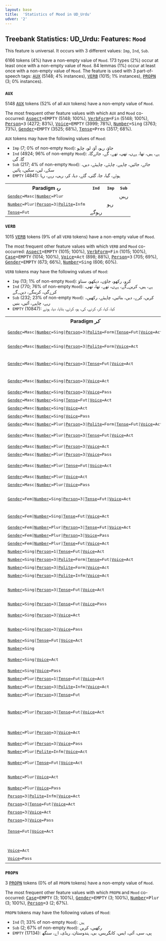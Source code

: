 ```yaml
---
layout: base
title:  'Statistics of Mood in UD_Urdu'
udver: '2'
---
```


## Treebank Statistics: UD_Urdu: Features: `Mood`

This feature is universal.
It occurs with 3 different values: `Imp`, `Ind`, `Sub`.

6166 tokens (4%) have a non-empty value of `Mood`.
173 types (2%) occur at least once with a non-empty value of `Mood`.
84 lemmas (1%) occur at least once with a non-empty value of `Mood`.
The feature is used with 3 part-of-speech tags: <tt><a href="ur-pos-AUX.html">AUX</a></tt> (5148; 4% instances), <tt><a href="ur-pos-VERB.html">VERB</a></tt> (1015; 1% instances), <tt><a href="ur-pos-PROPN.html">PROPN</a></tt> (3; 0% instances).

### `AUX`

5148 <tt><a href="ur-pos-AUX.html">AUX</a></tt> tokens (52% of all `AUX` tokens) have a non-empty value of `Mood`.

The most frequent other feature values with which `AUX` and `Mood` co-occurred: <tt><a href="ur-feat-Aspect.html">Aspect</a></tt><tt>=EMPTY</tt> (5148; 100%), <tt><a href="ur-feat-VerbForm.html">VerbForm</a></tt><tt>=Fin</tt> (5148; 100%), <tt><a href="ur-feat-Person.html">Person</a></tt><tt>=3</tt> (4272; 83%), <tt><a href="ur-feat-Voice.html">Voice</a></tt><tt>=EMPTY</tt> (3999; 78%), <tt><a href="ur-feat-Number.html">Number</a></tt><tt>=Sing</tt> (3763; 73%), <tt><a href="ur-feat-Gender.html">Gender</a></tt><tt>=EMPTY</tt> (3525; 68%), <tt><a href="ur-feat-Tense.html">Tense</a></tt><tt>=Pres</tt> (3517; 68%).

`AUX` tokens may have the following values of `Mood`:

* `Imp` (7; 0% of non-empty `Mood`): جاؤ، رہو، آؤ، لو، چاہو
* `Ind` (4924; 96% of non-empty `Mood`): ہے، ہیں، تھا، ہےں، تھی، تھے، گے، جائےگا، گا، گی
* `Sub` (217; 4% of non-empty `Mood`): جائے، جائیں، چاہیے، چاہئے، چاہیئے، دیں، سکے، لیں، سکیں، پائیں
* `EMPTY` (4841): ہوئے، گیا، جا، گئی، گئے، دیا، کر، رہی، رہے، رہا

<table>
  <tr><th>Paradigm <i>رہ</i></th><th><tt>Ind</tt></th><th><tt>Imp</tt></th><th><tt>Sub</tt></th></tr>
  <tr><td><tt><tt><a href="ur-feat-Gender.html">Gender</a></tt><tt>=Masc</tt>|<tt><a href="ur-feat-Number.html">Number</a></tt><tt>=Plur</tt></tt></td><td></td><td></td><td>رہیں</td></tr>
  <tr><td><tt><tt><a href="ur-feat-Number.html">Number</a></tt><tt>=Plur</tt>|<tt><a href="ur-feat-Person.html">Person</a></tt><tt>=3</tt>|<tt><a href="ur-feat-Polite.html">Polite</a></tt><tt>=Infm</tt></tt></td><td></td><td>رہو</td><td></td></tr>
  <tr><td><tt><tt><a href="ur-feat-Tense.html">Tense</a></tt><tt>=Fut</tt></tt></td><td>رہوگے</td><td></td><td></td></tr>
</table>

### `VERB`

1015 <tt><a href="ur-pos-VERB.html">VERB</a></tt> tokens (9% of all `VERB` tokens) have a non-empty value of `Mood`.

The most frequent other feature values with which `VERB` and `Mood` co-occurred: <tt><a href="ur-feat-Aspect.html">Aspect</a></tt><tt>=EMPTY</tt> (1015; 100%), <tt><a href="ur-feat-VerbForm.html">VerbForm</a></tt><tt>=Fin</tt> (1015; 100%), <tt><a href="ur-feat-Case.html">Case</a></tt><tt>=EMPTY</tt> (1014; 100%), <tt><a href="ur-feat-Voice.html">Voice</a></tt><tt>=Act</tt> (898; 88%), <tt><a href="ur-feat-Person.html">Person</a></tt><tt>=3</tt> (705; 69%), <tt><a href="ur-feat-Gender.html">Gender</a></tt><tt>=EMPTY</tt> (673; 66%), <tt><a href="ur-feat-Number.html">Number</a></tt><tt>=Sing</tt> (606; 60%).

`VERB` tokens may have the following values of `Mood`:

* `Imp` (13; 1% of non-empty `Mood`): کرو، رکھو، جاؤں، دیکھو، سناؤ
* `Ind` (770; 76% of non-empty `Mood`): ہے، ہیں، کریں_گے، ہےں، تھے، تھا، تھی، کرےگی، کریںگے، دیں_گے
* `Sub` (232; 23% of non-empty `Mood`): کریں، کرے، دیں، بنائیں، چاہیئے، رکھیں، رہے، چاہیے، آئیں، بنیں
* `EMPTY` (10847): کیا، کہا، کر، کرنے، کی، ہو، کرتے، بتایا، دیا، ہونے

<table>
  <tr><th>Paradigm <i>کر</i></th><th><tt>Ind</tt></th><th><tt>Imp</tt></th><th><tt>Sub</tt></th></tr>
  <tr><td><tt><tt><a href="ur-feat-Gender.html">Gender</a></tt><tt>=Masc</tt>|<tt><a href="ur-feat-Number.html">Number</a></tt><tt>=Sing</tt>|<tt><a href="ur-feat-Person.html">Person</a></tt><tt>=3</tt>|<tt><a href="ur-feat-Polite.html">Polite</a></tt><tt>=Form</tt>|<tt><a href="ur-feat-Tense.html">Tense</a></tt><tt>=Fut</tt>|<tt><a href="ur-feat-Voice.html">Voice</a></tt><tt>=Act</tt></tt></td><td>کریں_گے, کریںگے</td><td></td><td></td></tr>
  <tr><td><tt><tt><a href="ur-feat-Gender.html">Gender</a></tt><tt>=Masc</tt>|<tt><a href="ur-feat-Number.html">Number</a></tt><tt>=Sing</tt>|<tt><a href="ur-feat-Person.html">Person</a></tt><tt>=3</tt>|<tt><a href="ur-feat-Polite.html">Polite</a></tt><tt>=Form</tt>|<tt><a href="ur-feat-Voice.html">Voice</a></tt><tt>=Act</tt></tt></td><td></td><td></td><td>کریں_گے, کریں</td></tr>
  <tr><td><tt><tt><a href="ur-feat-Gender.html">Gender</a></tt><tt>=Masc</tt>|<tt><a href="ur-feat-Number.html">Number</a></tt><tt>=Sing</tt>|<tt><a href="ur-feat-Person.html">Person</a></tt><tt>=3</tt>|<tt><a href="ur-feat-Tense.html">Tense</a></tt><tt>=Fut</tt>|<tt><a href="ur-feat-Voice.html">Voice</a></tt><tt>=Act</tt></tt></td><td>کریں_گے, کرےگا, کریگا</td><td></td><td></td></tr>
  <tr><td><tt><tt><a href="ur-feat-Gender.html">Gender</a></tt><tt>=Masc</tt>|<tt><a href="ur-feat-Number.html">Number</a></tt><tt>=Sing</tt>|<tt><a href="ur-feat-Person.html">Person</a></tt><tt>=3</tt>|<tt><a href="ur-feat-Voice.html">Voice</a></tt><tt>=Act</tt></tt></td><td></td><td></td><td>کریں, کرے</td></tr>
  <tr><td><tt><tt><a href="ur-feat-Gender.html">Gender</a></tt><tt>=Masc</tt>|<tt><a href="ur-feat-Number.html">Number</a></tt><tt>=Sing</tt>|<tt><a href="ur-feat-Person.html">Person</a></tt><tt>=3</tt>|<tt><a href="ur-feat-Voice.html">Voice</a></tt><tt>=Pass</tt></tt></td><td></td><td></td><td>کریں</td></tr>
  <tr><td><tt><tt><a href="ur-feat-Gender.html">Gender</a></tt><tt>=Masc</tt>|<tt><a href="ur-feat-Number.html">Number</a></tt><tt>=Sing</tt>|<tt><a href="ur-feat-Tense.html">Tense</a></tt><tt>=Fut</tt>|<tt><a href="ur-feat-Voice.html">Voice</a></tt><tt>=Act</tt></tt></td><td>کریں_گے</td><td></td><td></td></tr>
  <tr><td><tt><tt><a href="ur-feat-Gender.html">Gender</a></tt><tt>=Masc</tt>|<tt><a href="ur-feat-Number.html">Number</a></tt><tt>=Sing</tt>|<tt><a href="ur-feat-Voice.html">Voice</a></tt><tt>=Act</tt></tt></td><td></td><td></td><td>کریں</td></tr>
  <tr><td><tt><tt><a href="ur-feat-Gender.html">Gender</a></tt><tt>=Masc</tt>|<tt><a href="ur-feat-Number.html">Number</a></tt><tt>=Sing</tt>|<tt><a href="ur-feat-Voice.html">Voice</a></tt><tt>=Pass</tt></tt></td><td></td><td></td><td>کریں</td></tr>
  <tr><td><tt><tt><a href="ur-feat-Gender.html">Gender</a></tt><tt>=Masc</tt>|<tt><a href="ur-feat-Number.html">Number</a></tt><tt>=Plur</tt>|<tt><a href="ur-feat-Person.html">Person</a></tt><tt>=3</tt>|<tt><a href="ur-feat-Polite.html">Polite</a></tt><tt>=Form</tt>|<tt><a href="ur-feat-Tense.html">Tense</a></tt><tt>=Fut</tt>|<tt><a href="ur-feat-Voice.html">Voice</a></tt><tt>=Act</tt></tt></td><td>کرینگے</td><td></td><td></td></tr>
  <tr><td><tt><tt><a href="ur-feat-Gender.html">Gender</a></tt><tt>=Masc</tt>|<tt><a href="ur-feat-Number.html">Number</a></tt><tt>=Plur</tt>|<tt><a href="ur-feat-Person.html">Person</a></tt><tt>=3</tt>|<tt><a href="ur-feat-Tense.html">Tense</a></tt><tt>=Fut</tt>|<tt><a href="ur-feat-Voice.html">Voice</a></tt><tt>=Act</tt></tt></td><td>کریں_گے, کرےنگے</td><td></td><td></td></tr>
  <tr><td><tt><tt><a href="ur-feat-Gender.html">Gender</a></tt><tt>=Masc</tt>|<tt><a href="ur-feat-Number.html">Number</a></tt><tt>=Plur</tt>|<tt><a href="ur-feat-Person.html">Person</a></tt><tt>=3</tt>|<tt><a href="ur-feat-Voice.html">Voice</a></tt><tt>=Act</tt></tt></td><td></td><td></td><td>کریں</td></tr>
  <tr><td><tt><tt><a href="ur-feat-Gender.html">Gender</a></tt><tt>=Masc</tt>|<tt><a href="ur-feat-Number.html">Number</a></tt><tt>=Plur</tt>|<tt><a href="ur-feat-Person.html">Person</a></tt><tt>=3</tt>|<tt><a href="ur-feat-Voice.html">Voice</a></tt><tt>=Pass</tt></tt></td><td></td><td></td><td>کریں</td></tr>
  <tr><td><tt><tt><a href="ur-feat-Gender.html">Gender</a></tt><tt>=Masc</tt>|<tt><a href="ur-feat-Number.html">Number</a></tt><tt>=Plur</tt>|<tt><a href="ur-feat-Tense.html">Tense</a></tt><tt>=Fut</tt>|<tt><a href="ur-feat-Voice.html">Voice</a></tt><tt>=Act</tt></tt></td><td>کریں_گے, کرےنگے</td><td></td><td></td></tr>
  <tr><td><tt><tt><a href="ur-feat-Gender.html">Gender</a></tt><tt>=Masc</tt>|<tt><a href="ur-feat-Number.html">Number</a></tt><tt>=Plur</tt>|<tt><a href="ur-feat-Voice.html">Voice</a></tt><tt>=Act</tt></tt></td><td></td><td></td><td>کریں</td></tr>
  <tr><td><tt><tt><a href="ur-feat-Gender.html">Gender</a></tt><tt>=Masc</tt>|<tt><a href="ur-feat-Number.html">Number</a></tt><tt>=Plur</tt>|<tt><a href="ur-feat-Voice.html">Voice</a></tt><tt>=Pass</tt></tt></td><td></td><td></td><td>کریں</td></tr>
  <tr><td><tt><tt><a href="ur-feat-Gender.html">Gender</a></tt><tt>=Fem</tt>|<tt><a href="ur-feat-Number.html">Number</a></tt><tt>=Sing</tt>|<tt><a href="ur-feat-Person.html">Person</a></tt><tt>=3</tt>|<tt><a href="ur-feat-Tense.html">Tense</a></tt><tt>=Fut</tt>|<tt><a href="ur-feat-Voice.html">Voice</a></tt><tt>=Act</tt></tt></td><td>کرےگی, کریں_گی, کریگی</td><td></td><td></td></tr>
  <tr><td><tt><tt><a href="ur-feat-Gender.html">Gender</a></tt><tt>=Fem</tt>|<tt><a href="ur-feat-Number.html">Number</a></tt><tt>=Sing</tt>|<tt><a href="ur-feat-Tense.html">Tense</a></tt><tt>=Fut</tt>|<tt><a href="ur-feat-Voice.html">Voice</a></tt><tt>=Act</tt></tt></td><td>کرےگی, کریں_گی</td><td></td><td></td></tr>
  <tr><td><tt><tt><a href="ur-feat-Gender.html">Gender</a></tt><tt>=Fem</tt>|<tt><a href="ur-feat-Number.html">Number</a></tt><tt>=Plur</tt>|<tt><a href="ur-feat-Person.html">Person</a></tt><tt>=3</tt>|<tt><a href="ur-feat-Tense.html">Tense</a></tt><tt>=Fut</tt>|<tt><a href="ur-feat-Voice.html">Voice</a></tt><tt>=Act</tt></tt></td><td>کریں_گی</td><td></td><td></td></tr>
  <tr><td><tt><tt><a href="ur-feat-Gender.html">Gender</a></tt><tt>=Fem</tt>|<tt><a href="ur-feat-Number.html">Number</a></tt><tt>=Plur</tt>|<tt><a href="ur-feat-Person.html">Person</a></tt><tt>=3</tt>|<tt><a href="ur-feat-Voice.html">Voice</a></tt><tt>=Pass</tt></tt></td><td></td><td></td><td>کریں</td></tr>
  <tr><td><tt><tt><a href="ur-feat-Gender.html">Gender</a></tt><tt>=Fem</tt>|<tt><a href="ur-feat-Number.html">Number</a></tt><tt>=Plur</tt>|<tt><a href="ur-feat-Tense.html">Tense</a></tt><tt>=Fut</tt>|<tt><a href="ur-feat-Voice.html">Voice</a></tt><tt>=Act</tt></tt></td><td>کریں_گی</td><td></td><td></td></tr>
  <tr><td><tt><tt><a href="ur-feat-Number.html">Number</a></tt><tt>=Sing</tt>|<tt><a href="ur-feat-Person.html">Person</a></tt><tt>=1</tt>|<tt><a href="ur-feat-Tense.html">Tense</a></tt><tt>=Fut</tt>|<tt><a href="ur-feat-Voice.html">Voice</a></tt><tt>=Act</tt></tt></td><td>کروںگا</td><td></td><td></td></tr>
  <tr><td><tt><tt><a href="ur-feat-Number.html">Number</a></tt><tt>=Sing</tt>|<tt><a href="ur-feat-Person.html">Person</a></tt><tt>=3</tt>|<tt><a href="ur-feat-Polite.html">Polite</a></tt><tt>=Form</tt>|<tt><a href="ur-feat-Tense.html">Tense</a></tt><tt>=Fut</tt>|<tt><a href="ur-feat-Voice.html">Voice</a></tt><tt>=Act</tt></tt></td><td>کریں_گے</td><td></td><td></td></tr>
  <tr><td><tt><tt><a href="ur-feat-Number.html">Number</a></tt><tt>=Sing</tt>|<tt><a href="ur-feat-Person.html">Person</a></tt><tt>=3</tt>|<tt><a href="ur-feat-Polite.html">Polite</a></tt><tt>=Form</tt>|<tt><a href="ur-feat-Voice.html">Voice</a></tt><tt>=Act</tt></tt></td><td></td><td></td><td>کریں</td></tr>
  <tr><td><tt><tt><a href="ur-feat-Number.html">Number</a></tt><tt>=Sing</tt>|<tt><a href="ur-feat-Person.html">Person</a></tt><tt>=3</tt>|<tt><a href="ur-feat-Polite.html">Polite</a></tt><tt>=Infm</tt>|<tt><a href="ur-feat-Voice.html">Voice</a></tt><tt>=Act</tt></tt></td><td></td><td>کرو</td><td></td></tr>
  <tr><td><tt><tt><a href="ur-feat-Number.html">Number</a></tt><tt>=Sing</tt>|<tt><a href="ur-feat-Person.html">Person</a></tt><tt>=3</tt>|<tt><a href="ur-feat-Tense.html">Tense</a></tt><tt>=Fut</tt>|<tt><a href="ur-feat-Voice.html">Voice</a></tt><tt>=Act</tt></tt></td><td>کرےگی, کرےگا, کریںگے</td><td></td><td></td></tr>
  <tr><td><tt><tt><a href="ur-feat-Number.html">Number</a></tt><tt>=Sing</tt>|<tt><a href="ur-feat-Person.html">Person</a></tt><tt>=3</tt>|<tt><a href="ur-feat-Tense.html">Tense</a></tt><tt>=Fut</tt>|<tt><a href="ur-feat-Voice.html">Voice</a></tt><tt>=Pass</tt></tt></td><td>کرےگا</td><td></td><td></td></tr>
  <tr><td><tt><tt><a href="ur-feat-Number.html">Number</a></tt><tt>=Sing</tt>|<tt><a href="ur-feat-Person.html">Person</a></tt><tt>=3</tt>|<tt><a href="ur-feat-Voice.html">Voice</a></tt><tt>=Act</tt></tt></td><td></td><td></td><td>کرے, کریں</td></tr>
  <tr><td><tt><tt><a href="ur-feat-Number.html">Number</a></tt><tt>=Sing</tt>|<tt><a href="ur-feat-Person.html">Person</a></tt><tt>=3</tt>|<tt><a href="ur-feat-Voice.html">Voice</a></tt><tt>=Pass</tt></tt></td><td></td><td></td><td>کریں, کرے</td></tr>
  <tr><td><tt><tt><a href="ur-feat-Number.html">Number</a></tt><tt>=Sing</tt>|<tt><a href="ur-feat-Tense.html">Tense</a></tt><tt>=Fut</tt>|<tt><a href="ur-feat-Voice.html">Voice</a></tt><tt>=Act</tt></tt></td><td>کریں_گے</td><td></td><td></td></tr>
  <tr><td><tt><tt><a href="ur-feat-Number.html">Number</a></tt><tt>=Sing</tt></tt></td><td></td><td></td><td>کریں</td></tr>
  <tr><td><tt><tt><a href="ur-feat-Number.html">Number</a></tt><tt>=Sing</tt>|<tt><a href="ur-feat-Voice.html">Voice</a></tt><tt>=Act</tt></tt></td><td></td><td></td><td>کریں, کرے</td></tr>
  <tr><td><tt><tt><a href="ur-feat-Number.html">Number</a></tt><tt>=Sing</tt>|<tt><a href="ur-feat-Voice.html">Voice</a></tt><tt>=Pass</tt></tt></td><td></td><td></td><td>کریں</td></tr>
  <tr><td><tt><tt><a href="ur-feat-Number.html">Number</a></tt><tt>=Plur</tt>|<tt><a href="ur-feat-Person.html">Person</a></tt><tt>=1</tt>|<tt><a href="ur-feat-Tense.html">Tense</a></tt><tt>=Fut</tt>|<tt><a href="ur-feat-Voice.html">Voice</a></tt><tt>=Act</tt></tt></td><td>کریں_گے</td><td></td><td></td></tr>
  <tr><td><tt><tt><a href="ur-feat-Number.html">Number</a></tt><tt>=Plur</tt>|<tt><a href="ur-feat-Person.html">Person</a></tt><tt>=3</tt>|<tt><a href="ur-feat-Polite.html">Polite</a></tt><tt>=Infm</tt>|<tt><a href="ur-feat-Voice.html">Voice</a></tt><tt>=Act</tt></tt></td><td></td><td>کرو</td><td></td></tr>
  <tr><td><tt><tt><a href="ur-feat-Number.html">Number</a></tt><tt>=Plur</tt>|<tt><a href="ur-feat-Person.html">Person</a></tt><tt>=3</tt>|<tt><a href="ur-feat-Tense.html">Tense</a></tt><tt>=Fut</tt></tt></td><td>گے</td><td></td><td></td></tr>
  <tr><td><tt><tt><a href="ur-feat-Number.html">Number</a></tt><tt>=Plur</tt>|<tt><a href="ur-feat-Person.html">Person</a></tt><tt>=3</tt>|<tt><a href="ur-feat-Tense.html">Tense</a></tt><tt>=Fut</tt>|<tt><a href="ur-feat-Voice.html">Voice</a></tt><tt>=Act</tt></tt></td><td>کریں_گے, کریںگے, کریں, کرےگا</td><td></td><td></td></tr>
  <tr><td><tt><tt><a href="ur-feat-Number.html">Number</a></tt><tt>=Plur</tt>|<tt><a href="ur-feat-Person.html">Person</a></tt><tt>=3</tt>|<tt><a href="ur-feat-Voice.html">Voice</a></tt><tt>=Act</tt></tt></td><td></td><td></td><td>کریں, کرے</td></tr>
  <tr><td><tt><tt><a href="ur-feat-Number.html">Number</a></tt><tt>=Plur</tt>|<tt><a href="ur-feat-Person.html">Person</a></tt><tt>=3</tt>|<tt><a href="ur-feat-Voice.html">Voice</a></tt><tt>=Pass</tt></tt></td><td></td><td></td><td>کریں</td></tr>
  <tr><td><tt><tt><a href="ur-feat-Number.html">Number</a></tt><tt>=Plur</tt>|<tt><a href="ur-feat-Polite.html">Polite</a></tt><tt>=Infm</tt>|<tt><a href="ur-feat-Voice.html">Voice</a></tt><tt>=Act</tt></tt></td><td></td><td>کرو</td><td></td></tr>
  <tr><td><tt><tt><a href="ur-feat-Number.html">Number</a></tt><tt>=Plur</tt>|<tt><a href="ur-feat-Tense.html">Tense</a></tt><tt>=Fut</tt>|<tt><a href="ur-feat-Voice.html">Voice</a></tt><tt>=Act</tt></tt></td><td>کریںگے, کریں_گے</td><td></td><td></td></tr>
  <tr><td><tt><tt><a href="ur-feat-Number.html">Number</a></tt><tt>=Plur</tt>|<tt><a href="ur-feat-Voice.html">Voice</a></tt><tt>=Act</tt></tt></td><td></td><td></td><td>کریں, کرے</td></tr>
  <tr><td><tt><tt><a href="ur-feat-Number.html">Number</a></tt><tt>=Plur</tt>|<tt><a href="ur-feat-Voice.html">Voice</a></tt><tt>=Pass</tt></tt></td><td></td><td></td><td>کریں</td></tr>
  <tr><td><tt><tt><a href="ur-feat-Person.html">Person</a></tt><tt>=3</tt>|<tt><a href="ur-feat-Polite.html">Polite</a></tt><tt>=Infm</tt>|<tt><a href="ur-feat-Voice.html">Voice</a></tt><tt>=Act</tt></tt></td><td></td><td>کرو</td><td></td></tr>
  <tr><td><tt><tt><a href="ur-feat-Person.html">Person</a></tt><tt>=3</tt>|<tt><a href="ur-feat-Tense.html">Tense</a></tt><tt>=Fut</tt>|<tt><a href="ur-feat-Voice.html">Voice</a></tt><tt>=Act</tt></tt></td><td>کریں_گے</td><td></td><td></td></tr>
  <tr><td><tt><tt><a href="ur-feat-Person.html">Person</a></tt><tt>=3</tt>|<tt><a href="ur-feat-Voice.html">Voice</a></tt><tt>=Act</tt></tt></td><td></td><td></td><td>کریں</td></tr>
  <tr><td><tt><tt><a href="ur-feat-Person.html">Person</a></tt><tt>=3</tt>|<tt><a href="ur-feat-Voice.html">Voice</a></tt><tt>=Pass</tt></tt></td><td></td><td></td><td>کریں</td></tr>
  <tr><td><tt><tt><a href="ur-feat-Tense.html">Tense</a></tt><tt>=Fut</tt>|<tt><a href="ur-feat-Voice.html">Voice</a></tt><tt>=Act</tt></tt></td><td>کریں_گے, کریںگے</td><td></td><td></td></tr>
  <tr><td><tt></tt></td><td></td><td></td><td>کریں</td></tr>
  <tr><td><tt><tt><a href="ur-feat-Voice.html">Voice</a></tt><tt>=Act</tt></tt></td><td></td><td></td><td>کریں</td></tr>
  <tr><td><tt><tt><a href="ur-feat-Voice.html">Voice</a></tt><tt>=Pass</tt></tt></td><td></td><td></td><td>کریں</td></tr>
</table>

### `PROPN`

3 <tt><a href="ur-pos-PROPN.html">PROPN</a></tt> tokens (0% of all `PROPN` tokens) have a non-empty value of `Mood`.

The most frequent other feature values with which `PROPN` and `Mood` co-occurred: <tt><a href="ur-feat-Case.html">Case</a></tt><tt>=EMPTY</tt> (3; 100%), <tt><a href="ur-feat-Gender.html">Gender</a></tt><tt>=EMPTY</tt> (3; 100%), <tt><a href="ur-feat-Number.html">Number</a></tt><tt>=Plur</tt> (3; 100%), <tt><a href="ur-feat-Person.html">Person</a></tt><tt>=3</tt> (2; 67%).

`PROPN` tokens may have the following values of `Mood`:

* `Ind` (1; 33% of non-empty `Mood`): ہیں
* `Sub` (2; 67% of non-empty `Mood`): رکھیں، کریں
* `EMPTY` (17134): پی، سی، آئی، ایس، کانگریس، بی، ہندوستان، ریڈی، اے، سنگھ

